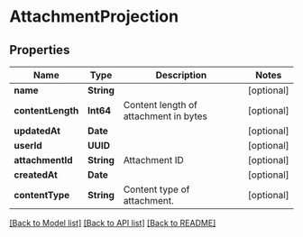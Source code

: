 # AttachmentProjection

## Properties
Name | Type | Description | Notes
------------ | ------------- | ------------- | -------------
**name** | **String** |  | [optional] 
**contentLength** | **Int64** | Content length of attachment in bytes | [optional] 
**updatedAt** | **Date** |  | [optional] 
**userId** | **UUID** |  | [optional] 
**attachmentId** | **String** | Attachment ID | [optional] 
**createdAt** | **Date** |  | [optional] 
**contentType** | **String** | Content type of attachment. | [optional] 

[[Back to Model list]](../README#documentation-for-models) [[Back to API list]](../README#documentation-for-api-endpoints) [[Back to README]](../README)


